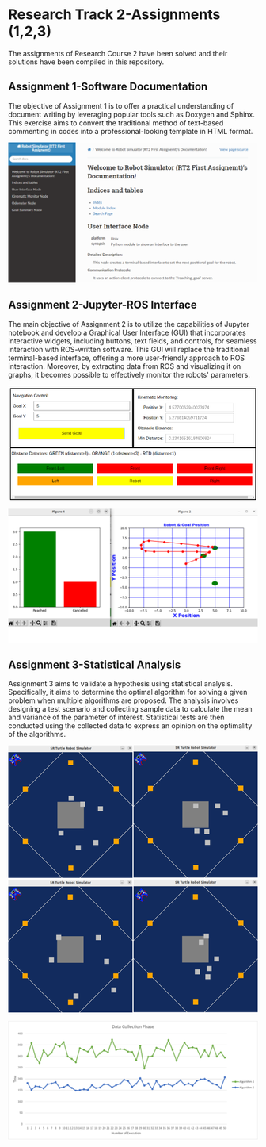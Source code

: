 # Research Track 2-Assignments (1,2,3)

The assignments of Research Course 2 have been solved and their solutions have been compiled in this repository.

## Assignment 1-Software Documentation

The objective of Assignment 1 is to offer a practical understanding of document writing by leveraging popular tools such as Doxygen and Sphinx. This exercise aims to convert the traditional method of text-based commenting in codes into a professional-looking template in HTML format.

![alt text](https://github.com/SaeidAbdollahi/Research-Track-2/blob/main/images/soft%20documentation.PNG?raw=true)

## Assignment 2-Jupyter-ROS Interface

The main objective of Assignment 2 is to utilize the capabilities of Jupyter notebook and develop a Graphical User Interface (GUI) that incorporates interactive widgets, including buttons, text fields, and controls, for seamless interaction with ROS-written software. This GUI will replace the traditional terminal-based interface, offering a more user-friendly approach to ROS interaction. Moreover, by extracting data from ROS and visualizing it on graphs, it becomes possible to effectively monitor the robots' parameters.

![alt text](https://github.com/SaeidAbdollahi/Research-Track-2/blob/main/images/gui%201.png?raw=true)

![alt text](https://github.com/SaeidAbdollahi/Research-Track-2/blob/main/images/gui%202.png?raw=true)

## Assignment 3-Statistical Analysis

Assignment 3 aims to validate a hypothesis using statistical analysis. Specifically, it aims to determine the optimal algorithm for solving a given problem when multiple algorithms are proposed. The analysis involves designing a test scenario and collecting sample data to calculate the mean and variance of the parameter of interest. Statistical tests are then conducted using the collected data to express an opinion on the optimality of the algorithms.

![alt text](https://github.com/SaeidAbdollahi/Research-Track-2/blob/main/images/random%20placement.png?raw=true)

![alt text](https://github.com/SaeidAbdollahi/Research-Track-2/blob/main/images/data%20collection.png?raw=true)
